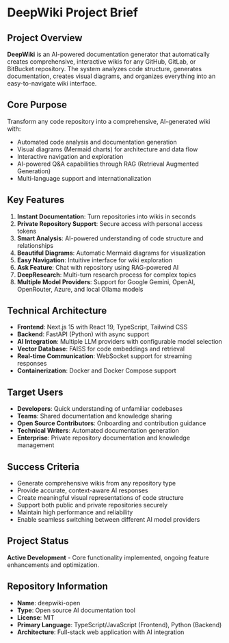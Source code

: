 # DeepWiki Project Brief

## Project Overview
**DeepWiki** is an AI-powered documentation generator that automatically creates comprehensive, interactive wikis for any GitHub, GitLab, or BitBucket repository. The system analyzes code structure, generates documentation, creates visual diagrams, and organizes everything into an easy-to-navigate wiki interface.

## Core Purpose
Transform any code repository into a comprehensive, AI-generated wiki with:
- Automated code analysis and documentation generation
- Visual diagrams (Mermaid charts) for architecture and data flow
- Interactive navigation and exploration
- AI-powered Q&A capabilities through RAG (Retrieval Augmented Generation)
- Multi-language support and internationalization

## Key Features
1. **Instant Documentation**: Turn repositories into wikis in seconds
2. **Private Repository Support**: Secure access with personal access tokens
3. **Smart Analysis**: AI-powered understanding of code structure and relationships
4. **Beautiful Diagrams**: Automatic Mermaid diagrams for visualization
5. **Easy Navigation**: Intuitive interface for wiki exploration
6. **Ask Feature**: Chat with repository using RAG-powered AI
7. **DeepResearch**: Multi-turn research process for complex topics
8. **Multiple Model Providers**: Support for Google Gemini, OpenAI, OpenRouter, Azure, and local Ollama models

## Technical Architecture
- **Frontend**: Next.js 15 with React 19, TypeScript, Tailwind CSS
- **Backend**: FastAPI (Python) with async support
- **AI Integration**: Multiple LLM providers with configurable model selection
- **Vector Database**: FAISS for code embeddings and retrieval
- **Real-time Communication**: WebSocket support for streaming responses
- **Containerization**: Docker and Docker Compose support

## Target Users
- **Developers**: Quick understanding of unfamiliar codebases
- **Teams**: Shared documentation and knowledge sharing
- **Open Source Contributors**: Onboarding and contribution guidance
- **Technical Writers**: Automated documentation generation
- **Enterprise**: Private repository documentation and knowledge management

## Success Criteria
- Generate comprehensive wikis from any repository type
- Provide accurate, context-aware AI responses
- Create meaningful visual representations of code structure
- Support both public and private repositories securely
- Maintain high performance and reliability
- Enable seamless switching between different AI model providers

## Project Status
**Active Development** - Core functionality implemented, ongoing feature enhancements and optimization.

## Repository Information
- **Name**: deepwiki-open
- **Type**: Open source AI documentation tool
- **License**: MIT
- **Primary Language**: TypeScript/JavaScript (Frontend), Python (Backend)
- **Architecture**: Full-stack web application with AI integration
